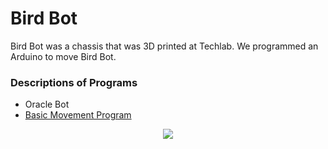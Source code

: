 Bird Bot
========
Bird Bot was a chassis that was 3D printed at Techlab. We programmed an Arduino to move Bird Bot.
### Descriptions of Programs
* Oracle Bot
* [Basic Movement Program](birdbot-dancing.ino)

<p align="center">
<img src="http://i981.photobucket.com/albums/ae293/ruchimaheshwari2010/IMG_20130928_191112_087_zpse6643878.jpg"/>
</p>
